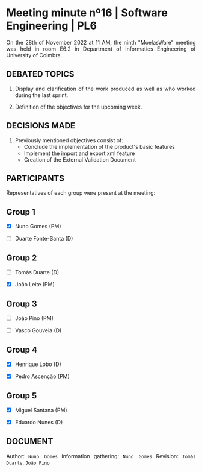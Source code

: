# Meeting minute nº16 | Software Engineering | PL6
<div align="justify">

On the 28th of November 2022 at 11 AM, the ninth "MoelasWare" meeting was held in room E6.2 in Department of Informatics Engineering of University of Coimbra.

## DEBATED TOPICS

1. Display and clarification of the work produced as well as who worked during the last sprint.
  
2. Definition of the objectives for the upcoming week.
 
## DECISIONS MADE

1. Previously mentioned objectives consist of: 
	* Conclude the implementation of the product's basic features
	* Implement the import and export xml feature
	* Creation of the External Validation Document

## PARTICIPANTS

Representatives of each group were present at the meeting:

## Group 1

- [x] Nuno Gomes (PM)

- [ ] Duarte Fonte-Santa (D)

## Group 2

- [ ] Tomás Duarte (D)

- [x] João Leite (PM)

## Group 3

- [ ] João Pino (PM)

- [ ] Vasco Gouveia (D)

## Group 4

- [x] Henrique Lobo (D)

- [x] Pedro Ascenção (PM)

## Group 5

- [x] Miguel Santana (PM)

- [x] Eduardo Nunes (D)

## DOCUMENT

Author: `Nuno Gomes` 
Information gathering: `Nuno Gomes` 
Revision: `Tomás Duarte`, `João Pino`